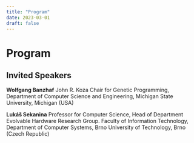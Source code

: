 ```yaml
---
title: "Program"
date: 2023-03-01
draft: false
---
```


# Program

## Invited Speakers

**Wolfgang Banzhaf**
John R. Koza Chair for Genetic Programming, Department of Computer Science and Engineering,  Michigan State University, Michigan (USA)

**Lukáš Sekanina**
Professor for Computer Science, Head of Department
Evolvable Hardware Research Group. Faculty of Information Technology, Department of Computer Systems, Brno University of Technology, Brno (Czech Republic) 

